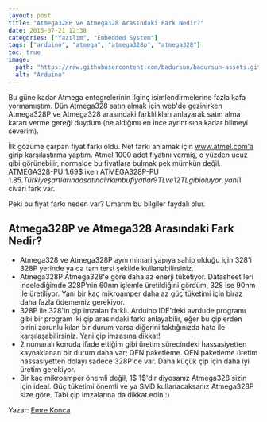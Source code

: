 ```yaml
---
layout: post
title: "Atmega328P ve Atmega328 Arasındaki Fark Nedir?"
date: 2015-07-21 12:38
categories: ["Yazılım", "Embedded System"]
tags: ["arduino", "atmega", "atmega328p", "atmega328"]
toc: true
image:
  path: "https://raw.githubusercontent.com/badursun/badursun-assets.github.io/refs/heads/main/img/atmega328.jpg"
  alt: "Arduino"
---
```


Bu güne kadar Atmega entegrelerinin ilginç isimlendirmelerine fazla kafa yormamıştım. Dün Atmega328 satın almak için web'de gezinirken Atmega328P ve Atmega328 arasındaki farklılıkları anlayarak satın alma kararı verme gereği duydum (ne aldığımı en ince ayrıntısına kadar bilmeyi severim). 

İlk gözüme çarpan fiyat farkı oldu. Net farkı anlamak için www.atmel.com'a girip karşılaştırma yaptım. Atmel 1000 adet fiyatını vermiş, o yüzden ucuz gibi görünebilir, normalde bu fiyatlara bulmak pek mümkün değil. ATMEGA328-PU 1.69$ iken ATMEGA328P-PU 1.85$. Türkiye şartlarında satın alırken bu fiyatlar 9 TL ve 12 TL gibi oluyor, yani 1$ civarı fark var. 

Peki bu fiyat farkı neden var? Umarım bu bilgiler faydalı olur.

## Atmega328P ve Atmega328 Arasındaki Fark Nedir?
- Atmega328 ve Atmega328P aynı mimari yapıya sahip olduğu için 328'i 328P yerinde ya da tam tersi şekilde kullanabilirsiniz.
- Atmega328P Atmega328'e göre daha az enerji tüketiyor. Datasheet'leri incelediğimde 328P'nin 60nm işlemle üretildiğini gördüm, 328 ise 90nm ile üretiliyor. Yani bir kaç mikroamper daha az güç tüketimi için biraz daha fazla ödememiz gerekiyor.
- 328P ile 328'in çip imzaları farklı. Arduino IDE'deki avrdude programı gibi bir program iki çip arasındaki farkı anlayabilir, eğer bu çiplerden birini zorunlu kılan bir durum varsa diğerini taktığınızda hata ile karşılaşabilirsiniz. Yani çip imzasına dikkat!
- 2 numaralı konuda ifade ettiğim gibi üretim sürecindeki hassasiyetten kaynaklanan bir durum daha var; QFN paketleme. QFN paketleme üretim hassasiyetten dolayı sadece 328P'de var. Daha küçük çip için daha iyi üretim gerekiyor.
- Bir kaç mikroamper önemli değil, 1$ 1$'dır diyosanız Atmega328 sizin için ideal. Güç tüketimi önemli ve ya SMD kullanacaksanız Atmega328P size göre. Tabi çip imzalarına da dikkat edin :)

Yazar: [Emre Konca](https://www.youtube.com/@EmreKonca)
    